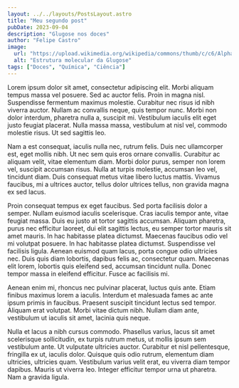 ```yaml
---
layout: ../../layouts/PostsLayout.astro
title: "Meu segundo post"
pubDate: 2023-09-04
description: "Glugose nos doces"
author: "Felipe Castro"
image:
  url: "https://upload.wikimedia.org/wikipedia/commons/thumb/c/c6/Alpha-D-Glucopyranose.svg/640px-Alpha-D-Glucopyranose.svg.png"
  alt: "Estrutura molecular da Glugose"
tags: ["Doces", "Química", "Ciência"]
---
```


<meta charset="utf-8" />



Lorem ipsum dolor sit amet, consectetur adipiscing elit. Morbi aliquam tempus massa vel posuere. Sed ac auctor felis. Proin in magna nisl. Suspendisse fermentum maximus molestie. Curabitur nec risus id nibh viverra auctor. Nullam ac convallis neque, quis tempor nunc. Morbi non dolor interdum, pharetra nulla a, suscipit mi. Vestibulum iaculis elit eget justo feugiat placerat. Nulla massa massa, vestibulum at nisl vel, commodo molestie risus. Ut sed sagittis leo.

Nam a est consequat, iaculis nulla nec, rutrum felis. Duis nec ullamcorper est, eget mollis nibh. Ut nec sem quis eros ornare convallis. Curabitur ac aliquam velit, vitae elementum diam. Morbi dolor purus, semper non lorem vel, suscipit accumsan risus. Nulla at turpis molestie, accumsan leo vel, tincidunt diam. Duis consequat metus vitae libero luctus mattis. Vivamus faucibus, mi a ultrices auctor, tellus dolor ultrices tellus, non gravida magna ex sed lacus.

Proin consequat tempus ex eget faucibus. Sed porta facilisis dolor a semper. Nullam euismod iaculis scelerisque. Cras iaculis tempor ante, vitae feugiat massa. Duis eu justo at tortor sagittis accumsan. Aliquam pharetra, purus nec efficitur laoreet, dui elit sagittis lectus, eu semper tortor mauris sit amet mauris. In hac habitasse platea dictumst. Maecenas faucibus odio vel mi volutpat posuere. In hac habitasse platea dictumst. Suspendisse vel facilisis ligula. Aenean euismod quam lacus, porta congue odio ultricies nec. Duis quis diam lobortis, dapibus felis ac, consectetur quam. Maecenas elit lorem, lobortis quis eleifend sed, accumsan tincidunt nulla. Donec tempor massa in eleifend efficitur. Fusce ac facilisis mi.

Aenean enim mi, rhoncus nec pulvinar placerat, luctus quis ante. Etiam finibus maximus lorem a iaculis. Interdum et malesuada fames ac ante ipsum primis in faucibus. Praesent suscipit tincidunt lectus sed tempor. Aliquam erat volutpat. Morbi vitae dictum nibh. Nullam diam ante, vestibulum ut iaculis sit amet, lacinia quis neque.

Nulla et lacus a nibh cursus commodo. Phasellus varius, lacus sit amet scelerisque sollicitudin, ex turpis rutrum metus, ut mollis ipsum sem vestibulum ante. Ut vulputate ultricies auctor. Curabitur et nisl pellentesque, fringilla ex ut, iaculis dolor. Quisque quis odio rutrum, elementum diam ultricies, ultricies quam. Vestibulum varius velit erat, eu viverra diam tempor dapibus. Mauris ut viverra leo. Integer efficitur tempor urna ut pharetra. Nam a gravida ligula. 
